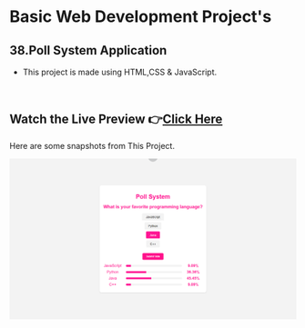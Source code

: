 # Basic Web Development Project's

## 38.Poll System Application


- This project is made using HTML,CSS & JavaScript.


<br>

## Watch the Live Preview 👉[Click Here](https://sorcererchiragsingh.github.io/Web-Development-Projects/38-Poll%20System%20Application)
Here are some snapshots from This Project.

![Preview Image1](https://github.com/SorcererChiragsingh/Web-Development-Projects/blob/main/38-Poll%20System%20Application/Images/preview1.png)
<br><br>
